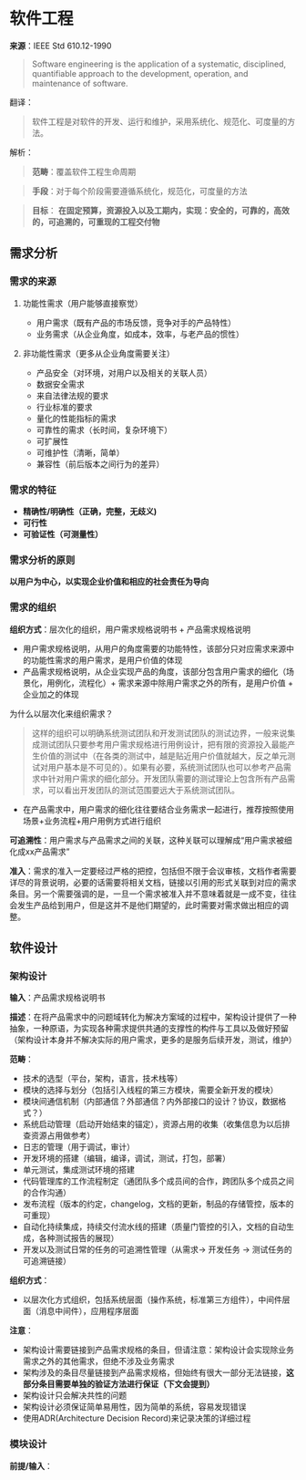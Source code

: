 # 软件工程
**来源**：IEEE Std 610.12-1990
> Software engineering is the application of a systematic, disciplined, quantifiable approach to the development, operation, and maintenance of software.

翻译：
> 软件工程是对软件的开发、运行和维护，采用系统化、规范化、可度量的方法。

解析：
> **范畴**：覆盖软件工程生命周期

> **手段**：对于每个阶段需要遵循系统化，规范化，可度量的方法

> **目标**： **在固定预算，资源投入以及工期内，实现：安全的，可靠的，高效的，可追溯的，可重现的工程交付物**

## 需求分析
### 需求的来源
1. 功能性需求（用户能够直接察觉）
   - 用户需求（既有产品的市场反馈，竞争对手的产品特性）
   - 业务需求（从企业角度，如成本，效率，与老产品的惯性）
   
2. 非功能性需求（更多从企业角度需要关注）
   - 产品安全（对环境，对用户以及相关的关联人员）
   - 数据安全需求
   - 来自法律法规的要求
   - 行业标准的要求
   - 量化的性能指标的需求
   - 可靠性的需求（长时间，复杂环境下）
   - 可扩展性
   - 可维护性（清晰，简单）
   - 兼容性（前后版本之间行为的差异）

### 需求的特征
- **精确性/明确性（正确，完整，无歧义)**
- **可行性**
- **可验证性（可测量性）**

### 需求分析的原则
**以用户为中心，以实现企业价值和相应的社会责任为导向**

### 需求的组织
**组织方式**：层次化的组织，用户需求规格说明书 + 产品需求规格说明
- 用户需求规格说明，从用户的角度需要的功能特性，该部分只对应需求来源中的功能性需求的用户需求，是用户价值的体现
- 产品需求规格说明，从企业实现产品的角度，该部分包含用户需求的细化（场景化，用例化，流程化）+ 需求来源中除用户需求之外的所有，是用户价值 + 企业加之的体现

为什么以层次化来组织需求？
> 这样的组织可以明确系统测试团队和开发测试团队的测试边界，一般来说集成测试团队只要参考用户需求规格进行用例设计，把有限的资源投入最能产生价值的测试中（在各类的测试中，越是贴近用户价值就越大，反之单元测试对用户基本是不可见的）。如果有必要，系统测试团队也可以参考产品需求中针对用户需求的细化部分。开发团队需要的测试理论上包含所有产品需求，可以看出开发团队的测试范围要远大于系统测试团队。
>

- 在产品需求中，用户需求的细化往往要结合业务需求一起进行，推荐按照使用场景+业务流程+用户用例方式进行组织


**可追溯性**：用户需求与产品需求之间的关联，这种关联可以理解成“用户需求被细化成xx产品需求”

**准入**：需求的准入一定要经过严格的把控，包括但不限于会议审核，文档作者需要详尽的背景说明，必要的话需要将相关文档，链接以引用的形式关联到对应的需求条目。另一个需要强调的是，一旦一个需求被准入并不意味着就是一成不变，往往会发生产品给到用户，但是这并不是他们期望的，此时需要对需求做出相应的调整。

## 软件设计
### 架构设计
**输入**：产品需求规格说明书

**描述**：在将产品需求中的问题域转化为解决方案域的过程中，架构设计提供了一种抽象，一种原语，为实现各种需求提供共通的支撑性的构件与工具以及做好预留（架构设计本身并不解决实际的用户需求，更多的是服务后续开发，测试，维护）

**范畴**：
- 技术的选型（平台，架构，语言，技术栈等）
- 模块的选择与划分（包括引入线程的第三方模块，需要全新开发的模块）
- 模块间通信机制（内部通信？外部通信？内外部接口的设计？协议，数据格式？）
- 系统启动管理（启动开始结束的锚定），资源占用的收集（收集信息为以后排查资源占用做参考）
- 日志的管理（用于调试，审计）
- 开发环境的搭建（编辑，编译，调试，测试，打包，部署）
- 单元测试，集成测试环境的搭建
- 代码管理库的工作流程制定（通团队多个成员间的合作，跨团队多个成员之间的合作沟通）
- 发布流程（版本的约定，changelog，文档的更新，制品的存储管控，版本的可重现）
- 自动化持续集成，持续交付流水线的搭建（质量门管控的引入，文档的自动生成，各种测试报告的展现）
- 开发以及测试日常的任务的可追溯性管理（从需求-> 开发任务 -> 测试任务的可追溯链接）

**组织方式**：
- 以层次化方式组织，包括系统层面（操作系统，标准第三方组件），中间件层面（消息中间件），应用程序层面

**注意**：
- 架构设计需要链接到产品需求规格的条目，但请注意：架构设计会实现除业务需求之外的其他需求，但绝不涉及业务需求
- 架构涉及的条目尽量链接到产品需求规格，但始终有很大一部分无法链接，**这部分条目需要单独的验证方法进行保证（下文会提到）**
- 架构设计只会解决共性的问题
- 架构设计必须保证简单易用性，因为简单的系统，容易发现错误
- 使用ADR(Architecture Decision Record)来记录决策的详细过程


### 模块设计
**前提/输入**： 
